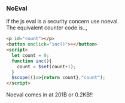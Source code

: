### NoEval

If the js eval is a security concern use noeval.<br/>
The equivalent counter code is..,

```html
<p id="count"></p>
<button onclick="inc()">+</button>
<script>
  let count = 0;
  function inc(){
    count = $set(count+1);
  }
  $scope(()=>{return count},"count");
</script>
```

Noeval comes in at 201B or 0.2KB!!

